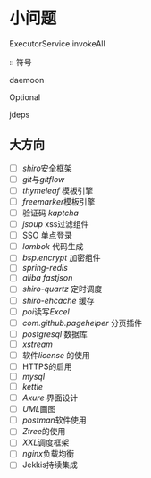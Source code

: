 # 小问题

ExecutorService.invokeAll

:: 符号

daemoon

Optional

jdeps

## 大方向

- [ ] *shiro*安全框架
- [ ] *git*与*gitflow*
- [ ] *thymeleaf* 模板引擎
- [ ] *freemarker*模板引擎
- [ ] 验证码 *kaptcha*
- [ ] *jsoup* xss过滤组件
- [ ] SSO 单点登录
- [ ] *lombok* 代码生成
- [ ] *bsp.encrypt* 加密组件
- [ ] *spring-redis*
- [ ] *aliba fastjson*
- [ ] *shiro-quartz* 定时调度
- [ ] *shiro-ehcache* 缓存
- [ ] *poi*读写*Excel*
- [ ] *com.github.pagehelper* 分页插件
- [ ] *postgresql* 数据库
- [ ] *xstream* 
- [ ] 软件*license* 的使用 
- [ ] HTTPS的启用
- [ ] *mysql*
- [ ] *kettle*
- [ ] *Axure* 界面设计
- [ ] *UML*画图
- [ ] *postman*软件使用
- [ ] *Ztree*的使用
- [ ] *XXL*调度框架
- [ ] *nginx*负载均衡
- [ ] Jekkis持续集成
